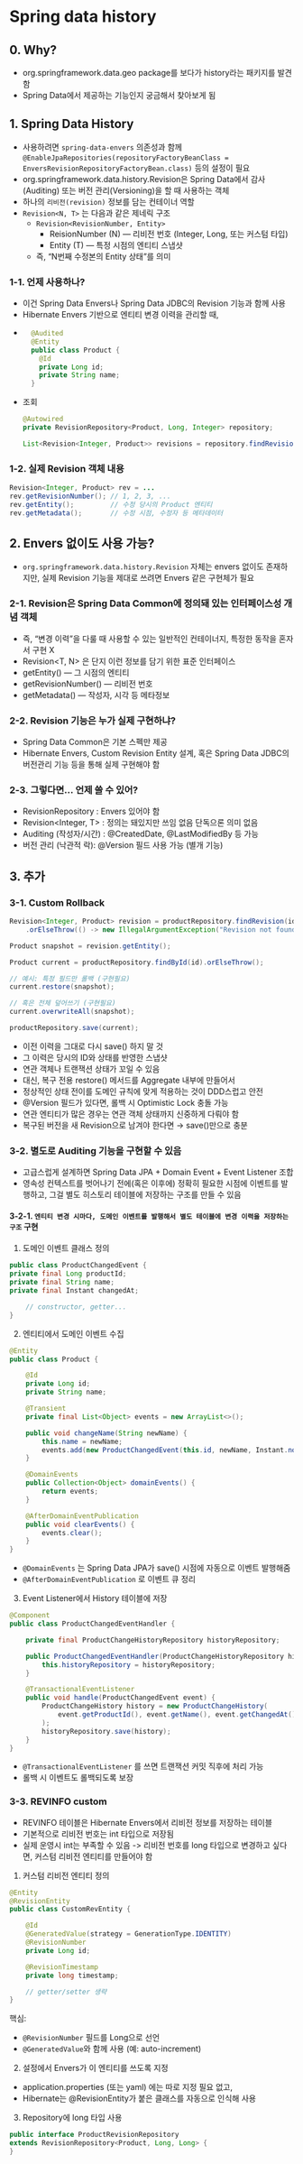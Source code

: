 # Spring data history

## 0. Why?
- org.springframework.data.geo package를 보다가 history라는 패키지를 발견함
- Spring Data에서 제공하는 기능인지 궁금해서 찾아보게 됨

## 1. Spring Data History

- 사용하려면 `spring-data-envers` 의존성과 함께 `@EnableJpaRepositories(repositoryFactoryBeanClass = EnversRevisionRepositoryFactoryBean.class)` 등의 설정이 필요
- org.springframework.data.history.Revision은 Spring Data에서 감사(Auditing) 또는 버전 관리(Versioning)을 할 때 사용하는 객체
- 하나의 `리비전(revision)` 정보를 담는 컨테이너 역할
- `Revision<N, T>` 는 다음과 같은 제네릭 구조
  - `Revision<RevisionNumber, Entity>`
    - ReisionNumber (N) — 리비전 번호 (Integer, Long, 또는 커스텀 타입)
    - Entity (T) — 특정 시점의 엔티티 스냅샷
  - 즉, “N번째 수정본의 Entity 상태”를 의미

### 1-1. 언제 사용하나?
- 이건 Spring Data Envers나 Spring Data JDBC의 Revision 기능과 함께 사용
- Hibernate Envers 기반으로 엔티티 변경 이력을 관리할 때,
- ```java
    @Audited
    @Entity
    public class Product {
      @Id
      private Long id;
      private String name;
    }
    ```
- 조회
    ```java
    @Autowired
    private RevisionRepository<Product, Long, Integer> repository;
    
    List<Revision<Integer, Product>> revisions = repository.findRevisions(productId);
    ```

### 1-2. 실제 Revision 객체 내용

```java
Revision<Integer, Product> rev = ...
rev.getRevisionNumber(); // 1, 2, 3, ...
rev.getEntity();         // 수정 당시의 Product 엔티티
rev.getMetadata();       // 수정 시점, 수정자 등 메타데이터
```

## 2. Envers 없이도 사용 가능?

- `org.springframework.data.history.Revision` 자체는 envers 없이도 존재하지만, 실제 Revision 기능을 제대로 쓰려면 Envers 같은 구현체가 필요

### 2-1. Revision은 Spring Data Common에 정의돼 있는 인터페이스성 개념 객체
- 즉, “변경 이력”을 다룰 때 사용할 수 있는 일반적인 컨테이너지, 특정한 동작을 혼자서 구현 X
- Revision<T, N> 은 단지 이런 정보를 담기 위한 표준 인터페이스
- getEntity() — 그 시점의 엔티티
- getRevisionNumber() — 리비전 번호
- getMetadata() — 작성자, 시각 등 메타정보



### 2-2. Revision 기능은 누가 실제 구현하냐?
- Spring Data Common은 기본 스펙만 제공
- Hibernate Envers, Custom Revision Entity 설계, 혹은 Spring Data JDBC의 버전관리 기능 등을 통해 실제 구현해야 함

### 2-3. 그렇다면… 언제 쓸 수 있어?

- RevisionRepository : Envers 있어야 함
- Revision<Integer, T> : 정의는 돼있지만 쓰임 없음	단독으론 의미 없음
- Auditing (작성자/시간) : @CreatedDate, @LastModifiedBy 등 가능
- 버전 관리 (낙관적 락): @Version 필드 사용 가능 (별개 기능)


## 3. 추가

### 3-1. Custom Rollback
```java
Revision<Integer, Product> revision = productRepository.findRevision(id, revisionNumber)
    .orElseThrow(() -> new IllegalArgumentException("Revision not found"));

Product snapshot = revision.getEntity();

Product current = productRepository.findById(id).orElseThrow();

// 예시: 특정 필드만 롤백 (구현필요)
current.restore(snapshot);

// 혹은 전체 덮어쓰기 (구현필요)
current.overwriteAll(snapshot);

productRepository.save(current);
```

- 이전 이력을 그대로 다시 save() 하지 말 것
- 그 이력은 당시의 ID와 상태를 반영한 스냅샷
- 연관 객체나 트랜잭션 상태가 꼬일 수 있음
- 대신, 복구 전용 restore() 메서드를 Aggregate 내부에 만들어서
- 정상적인 상태 전이를 도메인 규칙에 맞게 적용하는 것이 DDD스럽고 안전
- @Version 필드가 있다면, 롤백 시 Optimistic Lock 충돌 가능
- 연관 엔티티가 많은 경우는 연관 객체 상태까지 신중하게 다뤄야 함
- 복구된 버전을 새 Revision으로 남겨야 한다면 → save()만으로 충분

### 3-2. 별도로 Auditing 기능을 구현할 수 있음

- 고급스럽게 설계하면 Spring Data JPA + Domain Event + Event Listener 조합
- 영속성 컨텍스트를 벗어나기 전에(혹은 이후에) 정확히 필요한 시점에 이벤트를 발행하고, 그걸 별도 히스토리 테이블에 저장하는 구조를 만들 수 있음


#### 3-2-1. `엔티티 변경 시마다, 도메인 이벤트를 발행해서 별도 테이블에 변경 이력을 저장하는 구조` 구현 

1. 도메인 이벤트 클래스 정의
```java
public class ProductChangedEvent {
private final Long productId;
private final String name;
private final Instant changedAt;

    // constructor, getter...
}
```

2. 엔티티에서 도메인 이벤트 수집

```java
@Entity
public class Product {

    @Id
    private Long id;
    private String name;

    @Transient
    private final List<Object> events = new ArrayList<>();

    public void changeName(String newName) {
        this.name = newName;
        events.add(new ProductChangedEvent(this.id, newName, Instant.now()));
    }

    @DomainEvents
    public Collection<Object> domainEvents() {
        return events;
    }

    @AfterDomainEventPublication
    public void clearEvents() {
        events.clear();
    }
}
```

- `@DomainEvents` 는 Spring Data JPA가 save() 시점에 자동으로 이벤트 발행해줌
- `@AfterDomainEventPublication` 로 이벤트 큐 정리


3. Event Listener에서 History 테이블에 저장

```java
@Component
public class ProductChangedEventHandler {

    private final ProductChangeHistoryRepository historyRepository;

    public ProductChangedEventHandler(ProductChangeHistoryRepository historyRepository) {
        this.historyRepository = historyRepository;
    }

    @TransactionalEventListener
    public void handle(ProductChangedEvent event) {
        ProductChangeHistory history = new ProductChangeHistory(
            event.getProductId(), event.getName(), event.getChangedAt()
        );
        historyRepository.save(history);
    }
}
```

- `@TransactionalEventListener` 를 쓰면 트랜잭션 커밋 직후에 처리 가능
- 롤백 시 이벤트도 롤백되도록 보장

### 3-3. REVINFO custom

- REVINFO 테이블은 Hibernate Envers에서 리비전 정보를 저장하는 테이블
- 기본적으로 리비전 번호는 int 타입으로 저장됨
- 실제 운영시 int는 부족할 수 있음 -> 리비전 번호를 long 타입으로 변경하고 싶다면, 커스텀 리비전 엔티티를 만들어야 함

1. 커스텀 리비전 엔티티 정의
```java
@Entity
@RevisionEntity
public class CustomRevEntity {

    @Id
    @GeneratedValue(strategy = GenerationType.IDENTITY)
    @RevisionNumber
    private Long id;

    @RevisionTimestamp
    private long timestamp;

    // getter/setter 생략
}
```

핵심:
- `@RevisionNumber` 필드를 Long으로 선언
- `@GeneratedValue`와 함께 사용 (예: auto-increment)


2. 설정에서 Envers가 이 엔티티를 쓰도록 지정

- application.properties (또는 yaml) 에는 따로 지정 필요 없고,
- Hibernate는 @RevisionEntity가 붙은 클래스를 자동으로 인식해 사용

3. Repository에 long 타입 사용

```java
public interface ProductRevisionRepository
extends RevisionRepository<Product, Long, Long> {
}

```
